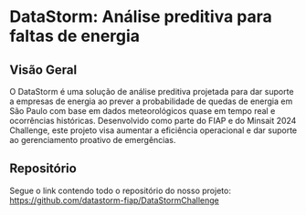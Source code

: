 # DataStorm: Análise preditiva para faltas de energia

## Visão Geral
O DataStorm é uma solução de análise preditiva projetada para dar suporte a empresas de energia ao prever a probabilidade de quedas de energia em São Paulo com base em dados meteorológicos quase em tempo real e ocorrências históricas. Desenvolvido como parte do FIAP e do Minsait 2024 Challenge, este projeto visa aumentar a eficiência operacional e dar suporte ao gerenciamento proativo de emergências.

## Repositório
Segue o link contendo todo o repositório do nosso projeto:
https://github.com/datastorm-fiap/DataStormChallenge
